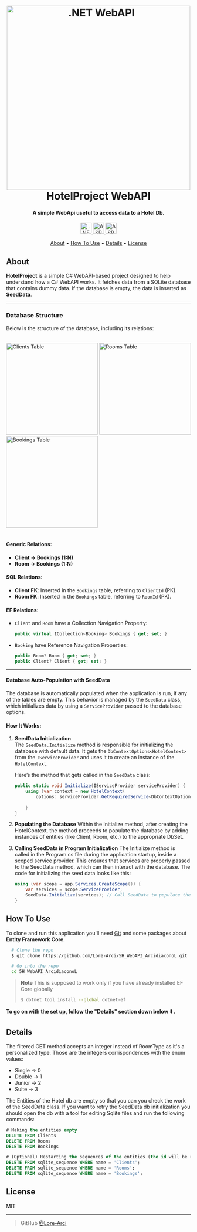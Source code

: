 <h1 align="center">
  <br>
  <a href="#"><img src="https://github.com/Lore-Arci/HotelWebAPI/blob/main/Imgs/NET%20WebAPI.png?raw=true" alt=".NET WebAPI" width="500"></a>
  <br>
  HotelProject WebAPI
  <br>
</h1>

<h4 align="center">A simple WebApi useful to access data to a Hotel Db.</h4>

<!-- Versions -->
<p align="center">
  <a href="https://dotnet.microsoft.com/it-it/download/dotnet/8.0">
    <img height="30" src="https://github.com/Lore-Arci/HotelWebAPI/blob/main/Imgs/DOTNETV.svg"
         alt=".NET">
  </a>

  <a href="https://dotnet.microsoft.com/it-it/download/dotnet/8.0">
    <img height="30" src="https://github.com/Lore-Arci/HotelWebAPI/blob/main/Imgs/ASPNETCoreV.svg"
         alt="ASPNET Core">
  </a>

  <a href="https://www.nuget.org/packages/Microsoft.EntityFrameworkCore">
    <img height="30" src="https://github.com/Lore-Arci/HotelWebAPI/blob/main/Imgs/EFCoreV.svg"
         alt="ASPNET Core">
  </a>
</p>

<!-- Sections -->
<p align="center">
  <a href="#about">About</a> •
  <a href="#how-to-use">How To Use</a> •
  <a href="#license">Details</a> •
  <a href="#license">License</a> 
</p>


## About

**HotelProject** is a simple C# WebAPI-based project designed to help understand how a C# WebAPI works. It fetches data from a SQLite database that contains dummy data. If the database is empty, the data is inserted as **SeedData**.

---

### Database Structure
Below is the structure of the database, including its relations:

<br>

<div>
  <img width="250" src="https://github.com/Lore-Arci/HotelWebAPI/blob/main/Imgs/ClientsTable.png" alt="Clients Table">
  <img width="250" src="https://github.com/Lore-Arci/HotelWebAPI/blob/main/Imgs/RoomsTable.png" alt="Rooms Table">
  <img width="250" src="https://github.com/Lore-Arci/HotelWebAPI/blob/main/Imgs/BookingsTable.png" alt="Bookings Table">
</div>

<br>

#### Generic Relations:
- **Client → Bookings (1:N)**
- **Room → Bookings (1:N)**

#### SQL Relations:
- **Client FK**: Inserted in the `Bookings` table, referring to `ClientId` (PK).
- **Room FK**: Inserted in the `Bookings` table, referring to `RoomId` (PK).

#### EF Relations:
- `Client` and `Room` have a Collection Navigation Property:
  ```csharp
  public virtual ICollection<Booking> Bookings { get; set; }

- `Booking` have Reference Navigation Properties:
  ```csharp
  public Room? Room { get; set; }
  public Client? Client { get; set; }

---

#### Database Auto-Population with SeedData

The database is automatically populated when the application is run, if any of the tables are empty. This behavior is managed by the `SeedData` class, which initializes data by using a `ServiceProvider` passed to the database options.

#### How It Works:

1. **SeedData Initialization**  
   The `SeedData.Initialize` method is responsible for initializing the database with default data. It gets the `DbContextOptions<HotelContext>` from the `IServiceProvider` and uses it to create an instance of the `HotelContext`.

   Here’s the method that gets called in the `SeedData` class:
   
   ```csharp
   public static void Initialize(IServiceProvider serviceProvider) {
       using (var context = new HotelContext(
           options: serviceProvider.GetRequiredService<DbContextOptions<HotelContext>>())) {
           
       }
   }

2. **Populating the Database**
  Within the Initialize method, after creating the HotelContext, the method proceeds to populate the database by adding instances of entities (like Client, Room, etc.) to the appropriate DbSet.

3. **Calling SeedData in Program Initialization**
   The Initialize method is called in the Program.cs file during the application startup, inside a scoped service provider. This ensures that services are properly passed to the SeedData method, which can then interact with the database.
The code for initializing the seed data looks like this:
    ```csharp
    using (var scope = app.Services.CreateScope()) {
        var services = scope.ServiceProvider; 
        SeedData.Initialize(services); // Call SeedData to populate the database
    }
    ```

## How To Use

To clone and run this application you'll need <a href="https://git-scm.com">Git</a> and some packages about <b>Entity Framework Core</b>. 
```bash
  # Clone the repo
  $ git clone https://github.com/Lore-Arci/5H_WebAPI_ArcidiaconoL.git

  # Go into the repo
  cd 5H_WebAPI_ArcidiaconoL
```

> **Note**
> This is supposed to work only if you have already installed EF Core globally
> ```bash
> $ dotnet tool install --global dotnet-ef
> ```
**To go on with the set up, follow the "Details" section down below ⬇️ .**

## Details
The filtered GET method accepts an integer instead of RoomType as it's a personalized type. 
Those are the integers corrispondences with the enum values: 
- Single -> 0
- Double -> 1
- Junior -> 2
- Suite  -> 3

The Entities of the Hotel db are empty so that you can you check the work of the SeedData class. 
If you want to retry the SeedData db initialization you should open the db with a tool for editing Sqlite files and run the following commands: 
```sql
# Making the entities empty
DELETE FROM Clients
DELETE FROM Rooms
DELETE FROM Bookings

# (Optional) Restarting the sequences of the entities (the id will be resetted to 1)
DELETE FROM sqlite_sequence WHERE name = 'Clients';
DELETE FROM sqlite_sequence WHERE name = 'Rooms';
DELETE FROM sqlite_sequence WHERE name = 'Bookings';
```


## License

MIT

---

> GitHub [@Lore-Arci](https://github.com/Lore-Arci) 
